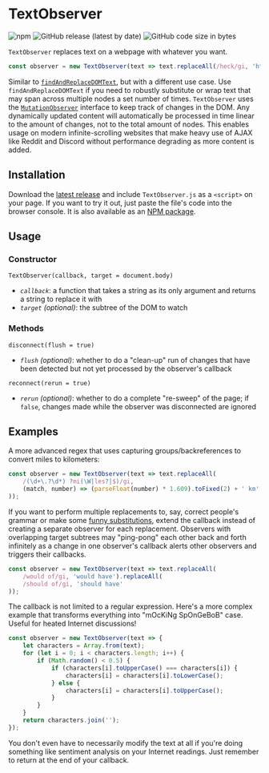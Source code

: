 # TextObserver

![npm](https://img.shields.io/npm/dt/textobserver)
![GitHub release (latest by date)](https://img.shields.io/github/v/release/DanielZTing/TextObserver)
![GitHub code size in bytes](https://img.shields.io/github/languages/code-size/DanielZTing/TextObserver)

`TextObserver` replaces text on a webpage with whatever you want.

```javascript
const observer = new TextObserver(text => text.replaceAll(/heck/gi, 'h*ck'));
```

Similar to [`findAndReplaceDOMText`](https://github.com/padolsey/findAndReplaceDOMText), but with a different use case. Use `findAndReplaceDOMText` if you need to robustly substitute or wrap text that may span across multiple nodes a set number of times. `TextObserver` uses the [`MutationObserver`](https://developer.mozilla.org/en-US/docs/Web/API/MutationObserver) interface to keep track of changes in the DOM. Any dynamically updated content will automatically be processed in time linear to the amount of changes, not to the total amount of nodes. This enables usage on modern infinite-scrolling websites that make heavy use of AJAX like Reddit and Discord without performance degrading as more content is added.

## Installation

Download the [latest release](https://github.com/DanielZTing/algorithm-simulator/releases/latest/) and include `TextObserver.js` as a `<script>` on your page. If you want to try it out, just paste the file's code into the browser console. It is also available as an [NPM package](https://www.npmjs.com/package/textobserver).


## Usage

### Constructor

`TextObserver(callback, target = document.body)`

- *`callback`*: a function that takes a string as its only argument and returns a string to replace it with
- *`target` (optional)*: the subtree of the DOM to watch

### Methods

`disconnect(flush = true)`

- *`flush` (optional)*: whether to do a "clean-up" run of changes that have been detected but not yet processed by the observer's callback

`reconnect(rerun = true)`

- *`rerun` (optional)*: whether to do a complete "re-sweep" of the page; if `false`, changes made while the observer was disconnected are ignored

## Examples

A more advanced regex that uses capturing groups/backreferences to convert miles to kilometers:

```javascript
const observer = new TextObserver(text => text.replaceAll(
    /(\d+\.?\d*) ?mi(\W|les?|$)/gi,
    (match, number) => (parseFloat(number) * 1.609).toFixed(2) + ' km'
));
```

If you want to perform multiple replacements to, say, correct people's grammar or make some [funny substitutions](https://xkcd.com/1288/), extend the callback instead of creating a separate observer for each replacement. Observers with overlapping target subtrees may "ping-pong" each other back and forth infinitely as a change in one observer's callback alerts other observers and triggers their callbacks.

```javascript
const observer = new TextObserver(text => text.replaceAll(
    /would of/gi, 'would have').replaceAll(
    /should of/gi, 'should have'
));
```

The callback is not limited to a regular expression. Here's a more complex example that transforms everything into "mOcKiNg SpOnGeBoB" case. Useful for heated Internet discussions!

```javascript
const observer = new TextObserver(text => {
    let characters = Array.from(text);
    for (let i = 0; i < characters.length; i++) {
        if (Math.random() < 0.5) {
            if (characters[i].toUpperCase() === characters[i]) {
                characters[i] = characters[i].toLowerCase();
            } else {
                characters[i] = characters[i].toUpperCase();
            }
        }
    }
    return characters.join('');
});
```

You don't even have to necessarily modify the text at all if you're doing something like sentiment analysis on your Internet readings. Just remember to return at the end of your callback.
